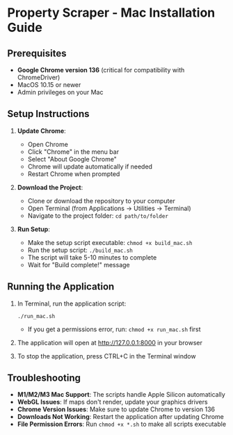 # Property Scraper - Mac Installation Guide

## Prerequisites

- **Google Chrome version 136** (critical for compatibility with ChromeDriver)
- MacOS 10.15 or newer
- Admin privileges on your Mac

## Setup Instructions

1. **Update Chrome**:
   - Open Chrome
   - Click "Chrome" in the menu bar
   - Select "About Google Chrome"
   - Chrome will update automatically if needed
   - Restart Chrome when prompted

2. **Download the Project**:
   - Clone or download the repository to your computer
   - Open Terminal (from Applications → Utilities → Terminal)
   - Navigate to the project folder: `cd path/to/folder`

3. **Run Setup**:
   - Make the setup script executable: `chmod +x build_mac.sh`
   - Run the setup script: `./build_mac.sh`
   - The script will take 5-10 minutes to complete
   - Wait for "Build complete!" message

## Running the Application

1. In Terminal, run the application script:
   ```
   ./run_mac.sh
   ```
   - If you get a permissions error, run: `chmod +x run_mac.sh` first

2. The application will open at http://127.0.0.1:8000 in your browser

3. To stop the application, press CTRL+C in the Terminal window

## Troubleshooting

- **M1/M2/M3 Mac Support**: The scripts handle Apple Silicon automatically
- **WebGL Issues**: If maps don't render, update your graphics drivers
- **Chrome Version Issues**: Make sure to update Chrome to version 136
- **Downloads Not Working**: Restart the application after updating Chrome
- **File Permission Errors**: Run `chmod +x *.sh` to make all scripts executable